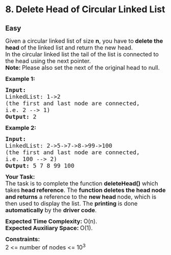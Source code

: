 # 8. Delete Head of Circular Linked List
## Easy 
<div class="problem-statement">
                <p></p><p><span style="font-size:18px">Given a circular linked list of size <strong>n</strong>, you have to<strong> delete the head </strong>of the linked list and return the new head.<br>
In the circular linked list the tail of the list is connected to the head using the next pointer.<br>
<strong>Note: </strong>Please also set the next of the original head to null.</span></p>

<p><span style="font-size:18px"><strong>Example 1:</strong></span></p>

<pre><span style="font-size:18px"><strong>Input:
</strong>LinkedList: 1-&gt;2
(the first and last node are connected,
i.e. 2 --&gt; 1)</span><span style="font-size:18px">
<strong>Output: </strong>2</span>
</pre>

<p><span style="font-size:18px"><strong>Example 2:</strong></span></p>

<pre><span style="font-size:18px"><strong>Input:
</strong>LinkedList: 2-&gt;5-&gt;7-&gt;8-&gt;99-&gt;100
(the first and last node are connected,
i.e. 100 --&gt; 2)
<strong>Output: </strong>5 7 8 99 100</span></pre>

<p><span style="font-size:18px"><strong>Your Task:</strong><br>
The task is to complete the function <strong>deleteHead()</strong> which takes<strong> head reference</strong>. The <strong>function deletes the head node and returns</strong>&nbsp;a reference to the <strong>new head </strong>node, which is then used to display the list. The <strong>printing </strong>is done <strong>automatically </strong>by the <strong>driver code</strong>.</span></p>

<p><span style="font-size:18px"><strong>Expected Time Complexity:&nbsp;</strong>O(n).<br>
<strong>Expected Auxiliary Space:&nbsp;</strong>O(1).</span></p>

<p><span style="font-size:18px"><strong>Constraints:</strong><br>
2 &lt;= number of nodes &lt;= 10<sup>3</sup></span></p>
 <p></p>
            </div>